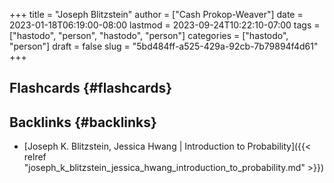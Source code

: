 +++
title = "Joseph Blitzstein"
author = ["Cash Prokop-Weaver"]
date = 2023-01-18T06:19:00-08:00
lastmod = 2023-09-24T10:22:10-07:00
tags = ["hastodo", "person", "hastodo", "person"]
categories = ["hastodo", "person"]
draft = false
slug = "5bd484ff-a525-429a-92cb-7b79894f4d61"
+++

## Flashcards {#flashcards}


## Backlinks {#backlinks}

-   [Joseph K. Blitzstein, Jessica Hwang | Introduction to Probability]({{< relref "joseph_k_blitzstein_jessica_hwang_introduction_to_probability.md" >}})
